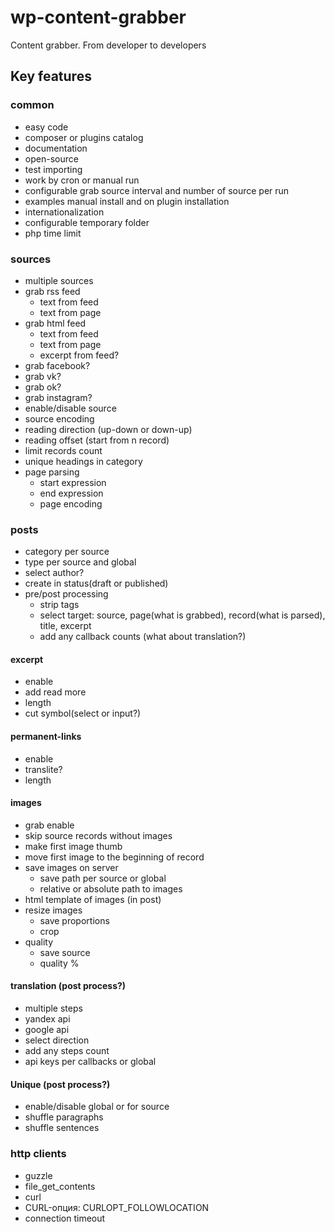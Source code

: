 # wp-content-grabber
Content grabber. From developer to developers

## Key features
### common
- easy code
- composer or plugins catalog
- documentation
- open-source
- test importing
- work by cron or manual run
- configurable grab source interval and number of source per run
- examples manual install and on plugin installation
- internationalization
- configurable temporary folder
- php time limit



### sources
- multiple sources
- grab rss feed
  - text from feed
  - text from page
- grab html feed
  - text from feed
  - text from page
  - excerpt from feed?
- grab facebook?
- grab vk?
- grab ok?
- grab instagram?
- enable/disable source
- source encoding
- reading direction (up-down or down-up)
- reading offset (start from n record)
- limit records count
- unique headings in category
- page parsing
  - start expression
  - end expression
  - page encoding

### posts
- category per source
- type per source and global
- select author?
- create in status(draft or published)
- pre/post processing
  - strip tags
  - select target: source, page(what is grabbed), record(what is parsed), title, excerpt
  - add any callback counts (what about translation?)

#### excerpt
- enable
- add read more
- length
- cut symbol(select or input?)

#### permanent-links
- enable
- translite?
- length

#### images
- grab enable
- skip source records without images
- make first image thumb
- move first image to the beginning of record
- save images on server
  - save path per source or global
  - relative or absolute path to images
- html template of images (in post)
- resize images
  - save proportions
  - crop
- quality
  - save source
  - quality %

#### translation (post process?)
- multiple steps
- yandex api
- google api
- select direction
- add any steps count
- api keys per callbacks or global

#### Unique (post process?)
- enable/disable global or for source
- shuffle paragraphs
- shuffle sentences

### http clients
- guzzle
- file_get_contents
- curl
- CURL-опция: CURLOPT_FOLLOWLOCATION
- connection timeout
